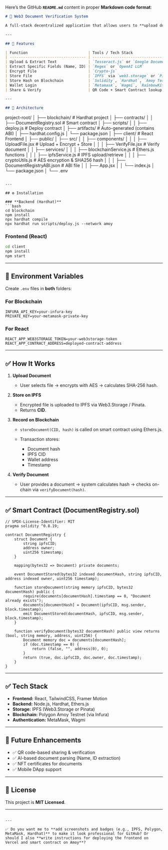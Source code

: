 Here’s the GitHub **`README.md`** content in proper **Markdown code format**:

```markdown
# 📄 Web3 Document Verification System

A full-stack decentralized application that allows users to **upload documents**, **extract key data**, **store on IPFS**, **record hashes on the blockchain**, and **verify authenticity** using smart contracts and wallet login.

---

## 🚀 Features

| Function                           | Tools / Tech Stack                              |
| ---------------------------------- | ----------------------------------------------- |
| Upload & Extract Text              | `Tesseract.js` or `Google Document AI`          |
| Extract Specific Fields (Name, ID) | `Regex` or `OpenAI LLM`                         |
| Encrypt File                       | `Crypto-js`                                     |
| Store File                         | `IPFS` via `web3.storage` or `Pinata`           |
| Store Hash on Blockchain           | `Solidity`, `Hardhat`, `Amoy Testnet`           |
| Wallet Login                       | `Metamask`, `Wagmi`, `RainbowKit`               |
| Share & Verify                     | QR Code + Smart Contract lookup                 |

---

## 🧠 Architecture

```

project-root/
│
├── blockchain/                     # Hardhat project
│   ├── contracts/
│   │   ├── DocumentRegistry.sol    # Smart contract
│   ├── scripts/
│   │   ├── deploy.js               # Deploy contract
│   ├── artifacts/                  # Auto-generated (contains ABI)
│   ├── hardhat.config.js
│   └── package.json
│
├── client/                         # React Frontend
│   ├── public/
│   ├── src/
│   │   ├── components/
│   │   │   ├── UploadFile.jsx      # Upload + Encrypt + Store
│   │   │   ├── VerifyFile.jsx      # Verify document
│   │   ├── services/
│   │   │   ├── blockchainService.js # Ethers.js functions
│   │   │   ├── ipfsService.js      # IPFS upload/retrieve
│   │   │   ├── cryptoUtils.js      # AES encryption & SHA256 hash
│   │   │   ├── DocumentRegistryABI.json # ABI file
│   │   ├── App.jsx
│   │   └── index.js
│   └── package.json
│
└── .env

````

---

## ⚙️ Installation

### **Backend (Hardhat)**
```bash
cd blockchain
npm install
npx hardhat compile
npx hardhat run scripts/deploy.js --network amoy
````

### **Frontend (React)**

```bash
cd client
npm install
npm start
```

---

## 🔑 Environment Variables

Create `.env` files in **both** folders:

### **For Blockchain**

```
INFURA_API_KEY=your-infura-key
PRIVATE_KEY=your-metamask-private-key
```

### **For React**

```
REACT_APP_WEB3STORAGE_TOKEN=your-web3storage-token
REACT_APP_CONTRACT_ADDRESS=deployed-contract-address
```

---

## ✅ How It Works

1. **Upload Document**

   * User selects file → encrypts with AES → calculates SHA-256 hash.

2. **Store on IPFS**

   * Encrypted file is uploaded to IPFS via Web3.Storage / Pinata.
   * Returns **CID**.

3. **Record on Blockchain**

   * `storeDocument(CID, hash)` is called on smart contract using Ethers.js.
   * Transaction stores:

     * Document hash
     * IPFS CID
     * Wallet address
     * Timestamp

4. **Verify Document**

   * User provides a document → system calculates hash → checks on-chain via `verifyDocument(hash)`.

---

## ✅ Smart Contract (DocumentRegistry.sol)

```solidity
// SPDX-License-Identifier: MIT
pragma solidity ^0.8.19;

contract DocumentRegistry {
    struct Document {
        string ipfsCID;
        address owner;
        uint256 timestamp;
    }

    mapping(bytes32 => Document) private documents;

    event DocumentStored(bytes32 indexed documentHash, string ipfsCID, address indexed owner, uint256 timestamp);

    function storeDocument(string memory ipfsCID, bytes32 documentHash) public {
        require(documents[documentHash].timestamp == 0, "Document already exists");
        documents[documentHash] = Document(ipfsCID, msg.sender, block.timestamp);
        emit DocumentStored(documentHash, ipfsCID, msg.sender, block.timestamp);
    }

    function verifyDocument(bytes32 documentHash) public view returns (bool, string memory, address, uint256) {
        Document memory doc = documents[documentHash];
        if (doc.timestamp == 0) {
            return (false, "", address(0), 0);
        }
        return (true, doc.ipfsCID, doc.owner, doc.timestamp);
    }
}
```

---

## ✅ Tech Stack

* **Frontend:** React, TailwindCSS, Framer Motion
* **Backend:** Node.js, Hardhat, Ethers.js
* **Storage:** IPFS (Web3.Storage or Pinata)
* **Blockchain:** Polygon Amoy Testnet (via Infura)
* **Authentication:** MetaMask, Wagmi

---

## 📌 Future Enhancements

* ✅ QR code-based sharing & verification
* ✅ AI-based document parsing (Name, ID extraction)
* ✅ NFT certificates for documents
* ✅ Mobile DApp support

---

## 📜 License

This project is **MIT Licensed**.

---

```

---

✅ Do you want me to **add screenshots and badges (e.g., IPFS, Polygon, MetaMask, Hardhat)** to make it look professional for GitHub? Or should I also **write instructions for deploying the frontend on Vercel and smart contract on Amoy**?
```
